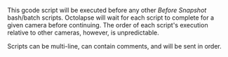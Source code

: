 This gcode script will be executed before any other *Before Snapshot* bash/batch scripts.  Octolapse will wait for each script to complete for a given camera before continuing.  The order of each script's execution relative to other cameras, however, is unpredictable.

Scripts can be multi-line, can contain comments, and will be sent in order.
